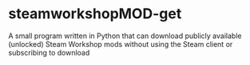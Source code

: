 # steamworkshopMOD-get
A small program written in Python that can download publicly available (unlocked) Steam Workshop mods without using the Steam client or subscribing to download
